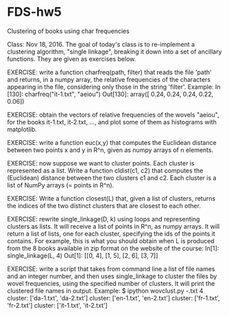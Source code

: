 # FDS-hw5
Clustering of books using char frequencies

Class: Nov 18, 2016.
The goal of today's class is to re-implement a clustering algorithm, "single linkage", breaking it down into a set of ancillary functions. They are given as exercises below.

EXERCISE: write a function charfreq(path, filter) that reads the file 'path' and returns, in a numpy array, the relative frequencies of the characters appearing in the file, considering only those in the string 'filter'. Example:
In [130]: charfreq("it-1.txt", "aeiou")
Out[130]: array([ 0.24,  0.24,  0.24,  0.22,  0.06])

EXERCISE: obtain the vectors of relative frequencies of the wovels "aeiou", for the books it-1.txt, it-2.txt, ..., and plot some of them as histograms with matplotlib.

EXERCISE: write a function euc(x,y) that computes the Euclidean distance between two points x and y in R^n, given as numpy arrays of n elements.

EXERCISE: now suppose we want to cluster points. Each cluster is represented as a list. Write a function cldist(c1, c2) that computes the (Euclidean) distance between the two clusters c1 and c2. Each cluster is a list of NumPy arrays (= points in R^n).

EXERCISE: Write a function closest(L) that, given a list of clusters, returns the indices of the two distinct clusters that are closest to each other.

EXERCISE: rewrite single_linkage(D, k) using loops and representing clusters as lists. It will receive a list of points in R^n, as numpy arrays. It will return a list of lists, one for each cluster, specifying the ids of the points it contains. For example, this is what you should obtain when L is produced from the 8 books available in zip format on the website of the course:
 In[1]: single_linkage(L, 4)
 Out[1]: [[0, 4], [1, 5], [2, 6], [3, 7]]

EXERCISE: write a script that takes from command line a list of file names and an integer number, and then uses single_linkage to cluster the files by wovel frequencies, using the specified number of clusters. It will print the clustered file names in output. Example:
 $ ipython wovclust.py *-*.txt 4
 cluster:  ['da-1.txt', 'da-2.txt']
 cluster:  ['en-1.txt', 'en-2.txt']
 cluster:  ['fr-1.txt', 'fr-2.txt']
 cluster:  ['it-1.txt', 'it-2.txt']
